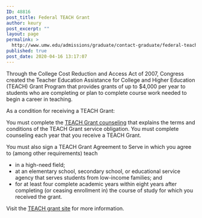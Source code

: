 ```yaml
---
ID: 48816
post_title: Federal TEACH Grant
author: keury
post_excerpt: ""
layout: page
permalink: >
  http://www.umw.edu/admissions/graduate/contact-graduate/federal-teach-grant/
published: true
post_date: 2020-04-16 13:17:07
---
```

Through the College Cost Reduction and Access Act of 2007, Congress created the Teacher Education Assistance for College and Higher Education (TEACH) Grant Program that provides grants of up to $4,000 per year to students who are completing or plan to complete course work needed to begin a career in teaching.

As a condition for receiving a TEACH Grant:

You must complete the <a href="https://studentloans.gov/myDirectLoan/launchTeach.action">TEACH Grant counseling</a> that explains the terms and conditions of the TEACH Grant service obligation. You must complete counseling each year that you receive a TEACH Grant.

You must also sign a TEACH Grant Agreement to Serve in which you agree to (among other requirements) teach
<ul>
 	<li>in a high-need field;</li>
 	<li>at an elementary school, secondary school, or educational service agency that serves students from low-income families; and</li>
 	<li>for at least four complete academic years within eight years after completing (or ceasing enrollment in) the course of study for which you received the grant.</li>
</ul>
Visit the <a href="https://studentaid.ed.gov/sa/types/grants-scholarships/teach">TEACH grant site</a> for more information.